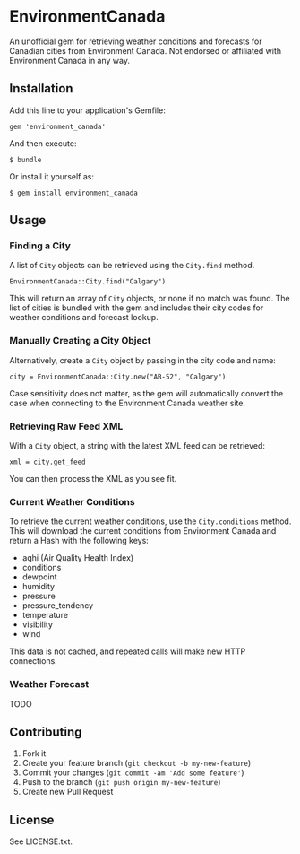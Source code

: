 # EnvironmentCanada

An unofficial gem for retrieving weather conditions and forecasts for Canadian cities from Environment Canada. Not endorsed or affiliated with Environment Canada in any way.

## Installation

Add this line to your application's Gemfile:

    gem 'environment_canada'

And then execute:

    $ bundle

Or install it yourself as:

    $ gem install environment_canada

## Usage

### Finding a City

A list of `City` objects can be retrieved using the `City.find` method.

	EnvironmentCanada::City.find("Calgary")

This will return an array of `City` objects, or none if no match was found. The list of cities is bundled with the gem and includes their city codes for weather conditions and forecast lookup.

### Manually Creating a City Object

Alternatively, create a `City` object by passing in the city code and name:

	city = EnvironmentCanada::City.new("AB-52", "Calgary")

Case sensitivity does not matter, as the gem will automatically convert the case when connecting to the Environment Canada weather site.

### Retrieving Raw Feed XML

With a `City` object, a string with the latest XML feed can be retrieved:

	xml = city.get_feed

You can then process the XML as you see fit.

### Current Weather Conditions

To retrieve the current weather conditions, use the `City.conditions` method. This will download the current conditions from Environment Canada and return a Hash with the following keys:

* aqhi (Air Quality Health Index)
* conditions
* dewpoint
* humidity
* pressure
* pressure_tendency
* temperature
* visibility
* wind

This data is not cached, and repeated calls will make new HTTP connections.

### Weather Forecast

TODO

## Contributing

1. Fork it
2. Create your feature branch (`git checkout -b my-new-feature`)
3. Commit your changes (`git commit -am 'Add some feature'`)
4. Push to the branch (`git push origin my-new-feature`)
5. Create new Pull Request

## License

See LICENSE.txt.
